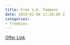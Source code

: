 ```yaml
---
title: Free o.b. Tampons
date: 2019-01-04 21:20:00 Z
categories:
- freebies
---
```


[Offer Link](http://landing.smiley360.com/landingpage1769/ob_survey.php)
